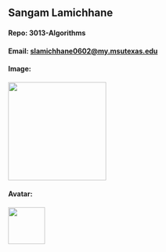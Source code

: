 ## Sangam Lamichhane
#### Repo: 3013-Algorithms
#### Email: slamichhane0602@my.msutexas.edu
#### Image:
<img src="https://imgbox.com/beXFYT5E" width="200">

#### Avatar:
<img src="https://imgbox.com/9w8CUvcY" width="75">
